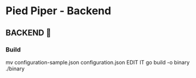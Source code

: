 # Pied Piper - Backend

## BACKEND :rocket:

### Build

mv configuration-sample.json configuration.json
EDIT IT
go build -o binary
./binary

